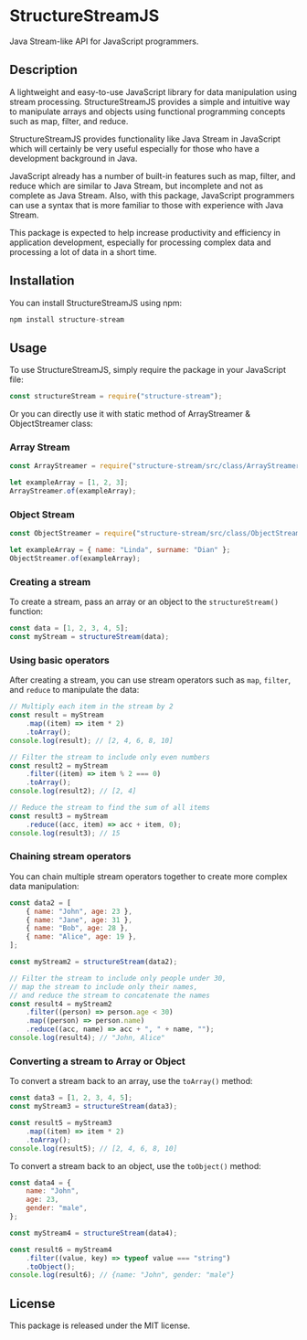 # StructureStreamJS
Java Stream-like API for JavaScript programmers.

## Description
A lightweight and easy-to-use JavaScript library for data manipulation using stream processing. StructureStreamJS provides a simple and intuitive way to manipulate arrays and objects using functional programming concepts such as map, filter, and reduce. 

StructureStreamJS provides functionality like Java Stream in JavaScript which will certainly be very useful especially for those who have a development background in Java.

JavaScript already has a number of built-in features such as map, filter, and reduce which are similar to Java Stream, but incomplete and not as complete as Java Stream. Also, with this package, JavaScript programmers can use a syntax that is more familiar to those with experience with Java Stream.

This package is expected to help increase productivity and efficiency in application development, especially for processing complex data and processing a lot of data in a short time.

## Installation
You can install StructureStreamJS using npm:
```javascript
npm install structure-stream
```
## Usage
To use StructureStreamJS, simply require the package in your JavaScript file:

```javascript
const structureStream = require("structure-stream");
```

Or you can directly use it with static method of ArrayStreamer & ObjectStreamer class:

### Array Stream
```javascript
const ArrayStreamer = require("structure-stream/src/class/ArrayStreamer");

let exampleArray = [1, 2, 3];
ArrayStreamer.of(exampleArray);
```

### Object Stream
```javascript
const ObjectStreamer = require("structure-stream/src/class/ObjectStreamer");

let exampleArray = { name: "Linda", surname: "Dian" };
ObjectStreamer.of(exampleArray);
```

### Creating a stream
To create a stream, pass an array or an object to the `structureStream()` function:
```javascript
const data = [1, 2, 3, 4, 5];
const myStream = structureStream(data);
```

### Using basic operators
After creating a stream, you can use stream operators such as `map`, `filter`, and `reduce` to manipulate the data:
```javascript
// Multiply each item in the stream by 2
const result = myStream
    .map((item) => item * 2)
    .toArray();
console.log(result); // [2, 4, 6, 8, 10]

// Filter the stream to include only even numbers
const result2 = myStream
    .filter((item) => item % 2 === 0)
    .toArray();
console.log(result2); // [2, 4]

// Reduce the stream to find the sum of all items
const result3 = myStream
    .reduce((acc, item) => acc + item, 0);
console.log(result3); // 15
```

### Chaining stream operators
You can chain multiple stream operators together to create more complex data manipulation:
```javascript
const data2 = [
    { name: "John", age: 23 },
    { name: "Jane", age: 31 },
    { name: "Bob", age: 28 },
    { name: "Alice", age: 19 },
];

const myStream2 = structureStream(data2);

// Filter the stream to include only people under 30,
// map the stream to include only their names,
// and reduce the stream to concatenate the names
const result4 = myStream2
    .filter((person) => person.age < 30)
    .map((person) => person.name)
    .reduce((acc, name) => acc + ", " + name, "");
console.log(result4); // "John, Alice"
```

### Converting a stream to Array or Object
To convert a stream back to an array, use the `toArray()` method:
```javascript
const data3 = [1, 2, 3, 4, 5];
const myStream3 = structureStream(data3);

const result5 = myStream3
    .map((item) => item * 2)
    .toArray();
console.log(result5); // [2, 4, 6, 8, 10]
```

To convert a stream back to an object, use the `toObject()` method:
```javascript
const data4 = {
    name: "John",
    age: 23,
    gender: "male",
};

const myStream4 = structureStream(data4);

const result6 = myStream4
    .filter((value, key) => typeof value === "string")
    .toObject();
console.log(result6); // {name: "John", gender: "male"}
```

## License
This package is released under the MIT license.
